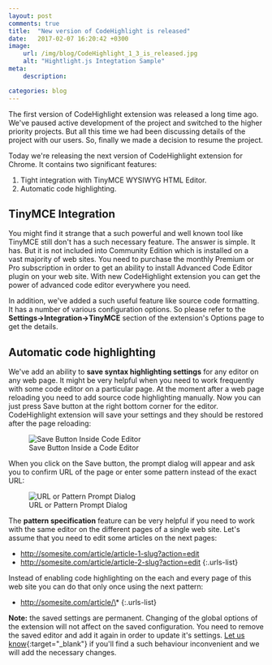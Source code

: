 ```yaml
---
layout: post
comments: true
title:  "New version of CodeHighlight is released"
date:   2017-02-07 16:20:42 +0300
image:
    url: /img/blog/CodeHighlight_1_3_is_released.jpg
    alt: "Hightlight.js Integtation Sample"
meta:
    description:

categories: blog
---
```

The first version of CodeHighlight extension was released a long time ago. We've paused active development of the project
and switched to the higher priority projects. But all this time we had been discussing details of the project with our
users. So, finally we made a decision to resume the project.

Today we're releasing the next version of CodeHighlight extension for Chrome. It contains two significant features:
1. Tight integration with TinyMCE WYSIWYG HTML Editor.
2. Automatic code highlighting.

## TinyMCE Integration
You might find it strange that a such powerful and well known tool like TinyMCE still don't has a such necessary feature.
The answer is simple. It has. But it is not included into Community Edition which is installed on a vast majority of web
sites. You need to purchase the monthly Premium or Pro subscription in order to get an ability to install
Advanced Code Editor plugin on your web site. With new CodeHighlight extension you can get the power of advanced code
editor everywhere you need.

In addition, we've added a such useful feature like source code formatting. It has a number of various configuration options.
So please refer to the **Settings&rarr;Integration&rarr;TinyMCE** section of the extension's Options page to get the details.

## Automatic code highlighting
We've add an ability to **save syntax highlighting settings** for any editor on any web page. It might be very helpful when
you need to work frequently with some code editor on a particular page. At the moment after a web page reloading you need
to add source code highlighting manually. Now you can just press Save button at the right bottom corner for the editor.
CodeHighlight extension will save your settings and they should be restored after the page reloading:

<figure>
  <img src='/img/blog/CodeHighlight_Save_Button.png' alt='Save Button Inside Code Editor'>
  <figcaption>Save Button Inside a Code Editor</figcaption>
</figure>

When you click on the Save button, the prompt dialog will appear and ask you to confirm URL of the page or enter some
pattern instead of the exact URL:

<figure>
  <img src='/img/blog/CodeHighlight_Pattern_Confirmation.png' alt='URL or Pattern Prompt Dialog'>
  <figcaption>URL or Pattern Prompt Dialog</figcaption>
</figure>

The **pattern specification** feature can be very helpful if you need to work with the same editor on the different pages of a
single web site. Let's assume that you need to edit some articles on the next pages:

* http://somesite.com/article/article-1-slug?action=edit
* http://somesite.com/article/article-2-slug?action=edit
{:.urls-list}

Instead of enabling code highlighting on the each and every page of this web site you can do that only once using the next pattern:
* http://somesite.com/article/\*
{:.urls-list}

**Note:** the saved settings are permanent. Changing of the global options of the extension will not affect on the saved
configuration. You need to remove the saved editor and add it again in order to update it's settings.
[Let us know]({{site.support_page}} "Open Support Page"){:target="_blank"} if you'll find a such behaviour inconvenient and we will add the necessary changes.